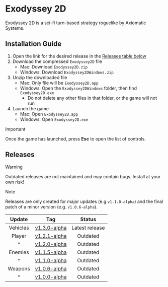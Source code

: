 # Exodyssey 2D

Exodyssey 2D is a sci-fi turn-based strategy roguelike by Axiomatic Systems.

## Installation Guide

1. Open the link for the desired release in the [Releases table below](https://github.com/recursehex/Exodyssey2D?tab=readme-ov-file#releases)
2. Download the compressed `Exodyssey2D` file
	- Mac: Download `Exodyssey2D.zip`
	- Windows: Download `Exodyssey2DWindows.zip`
3. Unzip the downloaded file
	- Mac: Only file will be `Exodyssey2D.app`
	- Windows: Open the `Exodyssey2DWindows` folder, then find `Exodyssey2D.exe`
		- Do not delete any other files in that folder, or the game will not run
4. Launch the game
	- Mac: Open `Exodyssey2D.app`
	- Windows: Open `Exodyssey2D.exe`

> [!IMPORTANT]  
> Once the game has launched, press **Esc** to open the list of controls.

## Releases

> [!WARNING]
> Outdated releases are not maintained and may contain bugs. Install at your own risk!

> [!NOTE]
> Releases are only created for major updates (e.g `v1.1.0-alpha`) and the final patch of a minor version (e.g. `v1.0.6-alpha`).
 
| Update| Tag | Status |
| :---: | :---: | :---: |
| Vehicles | [v1.3.0-alpha](https://github.com/recursehex/Exodyssey2D/releases/tag/v1.3.0-alpha) | Latest release |
| Player | [v1.2.1-alpha](https://github.com/recursehex/Exodyssey2D/releases/tag/v1.2.1-alpha) | Outdated |
| ^ | [v1.2.0-alpha](https://github.com/recursehex/Exodyssey2D/releases/tag/v1.2.0-alpha) | Outdated |
| Enemies | [v1.1.5-alpha](https://github.com/recursehex/Exodyssey2D/releases/tag/v1.1.5-alpha) | Outdated |
| ^ | [v1.1.0-alpha](https://github.com/recursehex/Exodyssey2D/releases/tag/v1.1.0-alpha) | Outdated |
| Weapons | [v1.0.6-alpha](https://github.com/recursehex/Exodyssey2D/releases/tag/v1.0.6-alpha) | Outdated |
| ^ | [v1.0.0-alpha](https://github.com/recursehex/Exodyssey2D/releases/tag/v1.0.0-alpha) | Outdated |